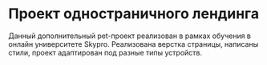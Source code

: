 # Проект одностраничного лендинга
Данный дополнительный pet-проект реализован в рамках обучения в онлайн университете Skypro. Реализована верстка страницы, написаны стили, проект адаптирован под разные типы устройств.
